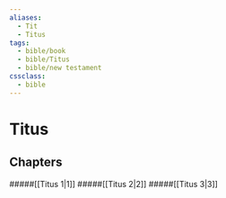 ```yaml
---
aliases:
  - Tit
  - Titus
tags:
  - bible/book
  - bible/Titus
  - bible/new testament
cssclass:
  - bible
---
```


# Titus

## Chapters

#####[[Titus 1|1]]
#####[[Titus 2|2]]
#####[[Titus 3|3]]

